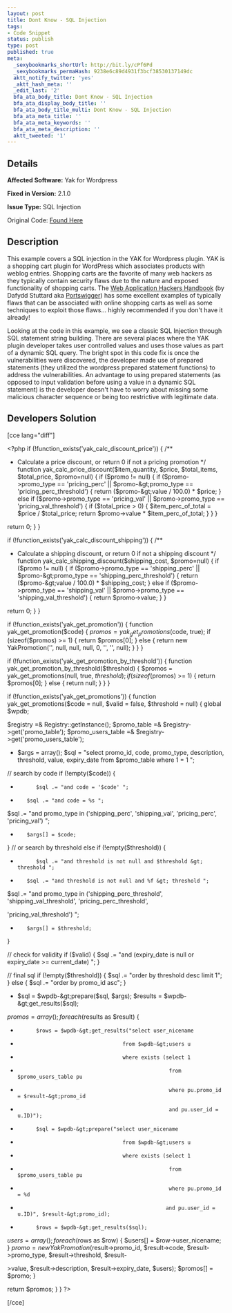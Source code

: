 ```yaml
---
layout: post
title: Dont Know - SQL Injection
tags:
- Code Snippet
status: publish
type: post
published: true
meta:
  _sexybookmarks_shortUrl: http://bit.ly/cPf6Pd
  _sexybookmarks_permaHash: 9238e6c89d4931f3bcf38530137149dc
  aktt_notify_twitter: 'yes'
  _aktt_hash_meta: ''
  _edit_last: '2'
  bfa_ata_body_title: Dont Know - SQL Injection
  bfa_ata_display_body_title: ''
  bfa_ata_body_title_multi: Dont Know - SQL Injection
  bfa_ata_meta_title: ''
  bfa_ata_meta_keywords: ''
  bfa_ata_meta_description: ''
  aktt_tweeted: '1'
---
```

## Details
__Affected Software:__ Yak for Wordpress

__Fixed in Version:__  2.1.0

__Issue Type:__ SQL Injection

Original Code: <a title="Dont Know" href="http://spotthevuln.com/2010/05/dont-know/" target="_blank">Found  Here</a>
## Description
This example covers a SQL injection in the YAK for Wordpress plugin. YAK is a shopping cart plugin for WordPress which associates products with weblog entries.  Shopping carts are the favorite of many web hackers as they typically contain security flaws due to the nature and exposed functionality of shopping carts.  The <a title="Web Application Hackers Handbook" href="http://www.amazon.com/dp/0470170778" target="_blank">Web Application Hackers Handbook</a> (by Dafydd Stuttard aka <a title="Portswigger" href="http://portswigger.net/" target="_blank">Portswigger</a>) has some excellent examples of typically flaws that can be associated with online shopping carts as well as some techniques to exploit those flaws... highly recommended if you don't have it already!

Looking at the code in this example, we see a classic SQL Injection through SQL statement string building.  There are several places where the YAK plugin developer takes user controlled values and uses those values as part of a dynamic SQL query.  The bright spot in this code fix is once the vulnerabilities were discovered, the developer made use of prepared statements (they utilized the wordpress prepared statement functions) to address the vulnerabilities.  An advantage to using prepared statements (as opposed to input validation before using a value in a dynamic SQL statement) is the developer doesn't have to worry about missing some malicious character sequence or being too restrictive with legitimate data.
<h2>Developers Solution</h2>
[cce lang="diff"]

&lt;?php
if (!function_exists('yak_calc_discount_price')) {
/**
* Calculate a price discount, or return 0 if not a pricing promotion
*/
function yak_calc_price_discount($item_quantity, $price, $total_items, $total_price, $promo=null) {
if ($promo != null) {
if ($promo-&gt;promo_type == 'pricing_perc' || $promo-&gt;promo_type == 'pricing_perc_threshold') {
return ($promo-&gt;value / 100.0) * $price;
}
else if ($promo-&gt;promo_type == 'pricing_val' || $promo-&gt;promo_type == 'pricing_val_threshold') {
if ($total_price &gt; 0) {
$item_perc_of_total = $price / $total_price;
return $promo-&gt;value * $item_perc_of_total;
}
}
}

return 0;
}
}

if (!function_exists('yak_calc_discount_shipping')) {
/**
* Calculate a shipping discount, or return 0 if not a shipping discount
*/
function yak_calc_shipping_discount($shipping_cost, $promo=null) {
if ($promo != null) {
if ($promo-&gt;promo_type == 'shipping_perc'  || $promo-&gt;promo_type == 'shipping_perc_threshold') {
return ($promo-&gt;value / 100.0) * $shipping_cost;
}
else if ($promo-&gt;promo_type == 'shipping_val' || $promo-&gt;promo_type == 'shipping_val_threshold') {
return $promo-&gt;value;
}
}

return 0;
}
}


if (!function_exists('yak_get_promotion')) {
function yak_get_promotion($code) {
$promos = yak_get_promotions($code, true);
if (sizeof($promos) &gt;= 1) {
return $promos[0];
}
else {
return new YakPromotion('', null, null, null, 0, '', '', null);
}
}
}


if (!function_exists('yak_get_promotion_by_threshold')) {
function yak_get_promotion_by_threshold($threshold) {
$promos = yak_get_promotions(null, true, $threshold);
if (sizeof($promos) &gt;= 1) {
return $promos[0];
}
else {
return null;
}
}
}


if (!function_exists('yak_get_promotions')) {
function yak_get_promotions($code = null, $valid = false, $threshold = null) {
global $wpdb;

$registry =&amp; Registry::getInstance();
$promo_table =&amp; $registry-&gt;get('promo_table');
$promo_users_table =&amp; $registry-&gt;get('promo_users_table');

+    $args = array();
$sql = "select promo_id, code, promo_type, description, threshold, value, expiry_date
from $promo_table
where 1 = 1 ";

// search by code
if (!empty($code)) {
-           $sql .= "and code = '$code' ";
+        $sql .= "and code = %s ";
$sql .= "and promo_type in ('shipping_perc', 'shipping_val', 'pricing_perc', 'pricing_val') ";
+        $args[] = $code;
}
// or search by threshold
else if (!empty($threshold)) {
-           $sql .= "and threshold is not null and $threshold &gt; threshold ";
+        $sql .= "and threshold is not null and %f &gt; threshold ";
$sql .= "and promo_type in ('shipping_perc_threshold', 'shipping_val_threshold', 'pricing_perc_threshold',

'pricing_val_threshold') ";
+        $args[] = $threshold;
}

// check for validity
if ($valid) {
$sql .= "and (expiry_date is null or expiry_date &gt;= current_date) ";
}

// final sql
if (!empty($threshold)) {
$sql .= "order by threshold desc limit 1";
}
else {
$sql .= "order by promo_id asc";
}

+    $sql = $wpdb-&gt;prepare($sql, $args);
$results = $wpdb-&gt;get_results($sql);

$promos = array();
foreach ($results as $result) {
-           $rows = $wpdb-&gt;get_results("select user_nicename
-                                       from $wpdb-&gt;users u
-                                       where exists (select 1
-                                                      from $promo_users_table pu
-                                                      where pu.promo_id = $result-&gt;promo_id
-                                                      and pu.user_id = u.ID)");
+           $sql = $wpdb-&gt;prepare("select user_nicename
+                                       from $wpdb-&gt;users u
+                                       where exists (select 1
+                                                      from $promo_users_table pu
+                                                      where pu.promo_id = %d
+                                                     and pu.user_id = u.ID)", $result-&gt;promo_id);
+           $rows = $wpdb-&gt;get_results($sql);
$users = array();
foreach ($rows as $row) {
$users[] = $row-&gt;user_nicename;
}
$promo = new YakPromotion($result-&gt;promo_id, $result-&gt;code, $result-&gt;promo_type, $result-&gt;threshold, $result-

&gt;value,
$result-&gt;description, $result-&gt;expiry_date, $users);
$promos[] = $promo;
}

return $promos;
}
}
?&gt;

[/cce] 

